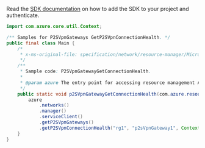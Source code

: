 Read the [SDK documentation](https://github.com/Azure/azure-sdk-for-java/blob/azure-resourcemanager_2.12.0/sdk/resourcemanager/azure-resourcemanager/README.md) on how to add the SDK to your project and authenticate.

```java
import com.azure.core.util.Context;

/** Samples for P2SVpnGateways GetP2SVpnConnectionHealth. */
public final class Main {
    /*
     * x-ms-original-file: specification/network/resource-manager/Microsoft.Network/stable/2021-05-01/examples/P2SVpnGatewayGetConnectionHealth.json
     */
    /**
     * Sample code: P2SVpnGatewayGetConnectionHealth.
     *
     * @param azure The entry point for accessing resource management APIs in Azure.
     */
    public static void p2SVpnGatewayGetConnectionHealth(com.azure.resourcemanager.AzureResourceManager azure) {
        azure
            .networks()
            .manager()
            .serviceClient()
            .getP2SVpnGateways()
            .getP2SVpnConnectionHealth("rg1", "p2sVpnGateway1", Context.NONE);
    }
}
```
